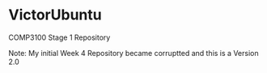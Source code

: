 # VictorUbuntu

COMP3100 Stage 1 Repository

Note: My initial Week 4 Repository became corruptted and this is a Version 2.0
